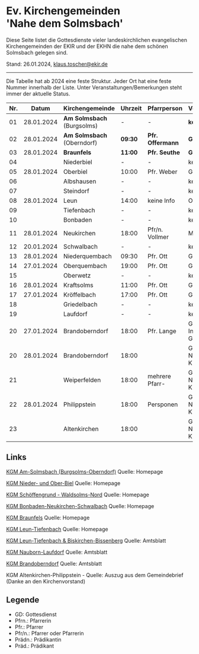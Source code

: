 # Ev. Kirchengemeinden<br>'Nahe dem Solmsbach'
Diese Seite listet die Gottesdienste vieler landeskirchlichen evangelischen Kirchengemeinden
der EKIR und der EKHN die nahe dem schönen Solmsbach gelegen sind.

Stand: 26.01.2024, klaus.toscher@ekir.de

--------------------------------------------------------------------

Die Tabelle hat ab 2024 eine feste Struktur. Jeder Ort hat eine feste Nummer innerhalb der Liste.
Unter Veranstaltungen/Bemerkungen steht immer der aktuelle Status.

 Nr. | Datum      | Kirchengemeinde | Uhrzeit    | Pfarrperson       | Veranstaltung/Bemerkung |
 --- | ---------- | --------------- | ---------- | ----------------- | ----------------------- |
  01 | 28.01.2024 | **Am Solmsbach**<br>(Burgsolms) | -     | -      | **kein GD**             |
  02 | 28.01.2024 | **Am Solmsbach**<br>(Oberndorf) | **09:30**  | **Pfr. Offermann**    | **GD**  |
  03 | 28.01.2024 | **Braunfels**   | **11:00**  | **Pfr. Seuthe**   | **GD**                  |
  04 |            | Niederbiel      | -          | -                 | kein GD                 |
  05 | 28.01.2024 | Oberbiel        | 10:00      | Pfr. Weber        | GD in der Kirche        |
  06 |            | Albshausen      | -          | -                 | keine Info              |
  07 |            | Steindorf       | -          | -                 | keine Info              |
  08 | 28.01.2024 | Leun            | 14:00      | keine Info        | Orgelvesper             |
  09 |            | Tiefenbach      | -          | -                 | kein GD                 |
  10 |            | Bonbaden        | -          | -                 | kein GD                 |
  11 | 28.01.2024 | Neukirchen      | 18:00      | Pfr/n. Vollmer    | Meditativer GD          |
  12 | 20.01.2024 | Schwalbach      | -          | -                 | kein GD                 |
  13 | 28.01.2024 | Niederquembach  | 09:30      | Pfr. Ott          | GD                      |
  14 | 27.01.2024 | Oberquembach    | 19:00      | Pfr. Ott          | GD                      |
  15 |            | Oberwetz        | -          | -                 | kein GD                 |
  16 | 28.01.2024 | Kraftsolms      | 11:00      | Pfr. Ott          | GD                      |
  17 | 27.01.2024 | Kröffelbach     | 17:00      | Pfr. Ott          | GD                      |
  18 |            | Griedelbach     | -          | -                 | kein GD                 | 
  19 |            | Laufdorf        | -          | -                 | keine Info              |
  20 | 27.01.2024 | Brandoberndorf  | 18:00      | Pfr. Lange        | Gedenkgottesdienst am Internationalen Holocaust-Gedenktag  |
  20 | 28.01.2024 | Brandoberndorf  | 18:00      |                   | Gottesdienst im Nachbarschaftsraum, Kirche Weinbach | 
  21 |            | Weiperfelden    | 18:00      |  mehrere Pfarr-   | Gottesdienst im Nachbarschaftsraum, Kirche Weinbach | 
  22 | 28.01.2024 | Philippstein    | 18:00      |   Persponen       | Gottesdienst im Nachbarschaftsraum, Kirche Weinbach | 
  23 |            | Altenkirchen    | 18:00      |                   | Gottesdienst im Nachbarschaftsraum, Kirche Weinbach | 
 

## Links

[KGM Am-Solmsbach (Burgsolms-Oberndorf)](https://burgsolms.ekir.de) Quelle: Homepage

[KGM Nieder- und Ober-Biel](http://www.kirche-niederbiel.de/termine) Quelle: Homepage

[KGM Schöffengrund - Waldsolms-Nord](https://schoeffengrund-waldsolms.ekir.de) Quelle: Homepage

[KGM Bonbaden-Neukirchen-Schwalbach](https://www.evangelisch-bonbaden-schwalbach-neukirchen.de/gottesdienste/) Quelle: Homepage

[KGM Braunfels](https://www.evangelisch-in-braunfels.de) Quelle: Homepage

[KGM Leun-Tiefenbach](http://evangelische-kirchengemeinde-leun.de/gottesdiensplan/) Quelle: Homepage

[KGM Leun-Tiefenbach & Biskirchen-Bissenberg](https://ol.wittich.de/titel/1108/) Quelle: Amtsblatt

[KGM Nauborn-Laufdorf](https://ol.wittich.de/titel/1161/) Quelle: Amtsblatt

[KGM Brandoberndorf](https://ol.wittich.de/titel/1212/) Quelle: Amtsblatt

KGM Altenkirchen-Philippstein - Quelle: Auszug aus dem Gemeindebrief (Danke an den Kirchenvorstand)

## Legende
- GD: Gottesdienst
- Pfrn.: Pfarrerin
- Pfr.: Pfarrer
- Pfr/n.: Pfarrer oder Pfarrerin
- Prädn.: Prädikantin
- Präd.: Prädikant
